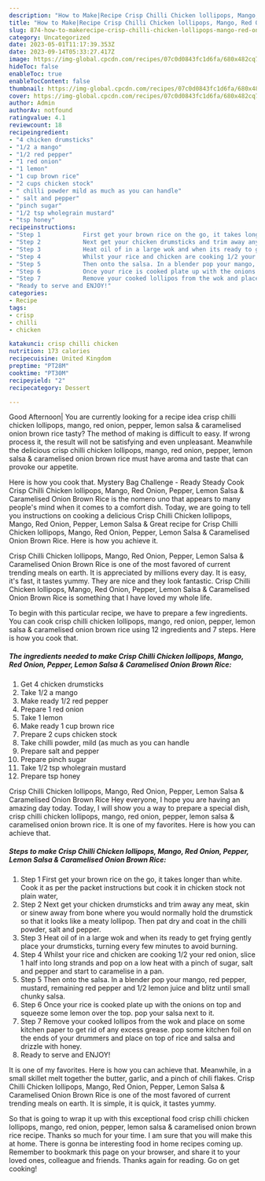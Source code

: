 ```yaml
---
description: "How to Make|Recipe Crisp Chilli Chicken lollipops, Mango, Red Onion, Pepper, Lemon Salsa &amp;amp; Caramelised Onion Brown Rice {That is Simple"
title: "How to Make|Recipe Crisp Chilli Chicken lollipops, Mango, Red Onion, Pepper, Lemon Salsa &amp;amp; Caramelised Onion Brown Rice {That is Simple"
slug: 874-how-to-makerecipe-crisp-chilli-chicken-lollipops-mango-red-onion-pepper-lemon-salsa-and-amp-caramelised-onion-brown-rice-that-is-simple
category: Uncategorized
date: 2023-05-01T11:17:39.353Z
date: 2023-09-14T05:33:27.417Z
image: https://img-global.cpcdn.com/recipes/07c0d0843fc1d6fa/680x482cq70/crisp-chilli-chicken-lollipops-mango-red-onion-pepper-lemon-salsa-caramelised-onion-brown-rice-recipe-main-photo.jpg
hideToc: false
enableToc: true
enableTocContent: false
thumbnail: https://img-global.cpcdn.com/recipes/07c0d0843fc1d6fa/680x482cq70/crisp-chilli-chicken-lollipops-mango-red-onion-pepper-lemon-salsa-caramelised-onion-brown-rice-recipe-main-photo.jpg
cover: https://img-global.cpcdn.com/recipes/07c0d0843fc1d6fa/680x482cq70/crisp-chilli-chicken-lollipops-mango-red-onion-pepper-lemon-salsa-caramelised-onion-brown-rice-recipe-main-photo.jpg
author: Admin
authorAv: notfound
ratingvalue: 4.1
reviewcount: 18
recipeingredient:
- "4 chicken drumsticks"
- "1/2 a mango"
- "1/2 red pepper"
- "1 red onion"
- "1 lemon"
- "1 cup brown rice"
- "2 cups chicken stock"
- " chilli powder mild as much as you can handle"
- " salt and pepper"
- "pinch sugar"
- "1/2 tsp wholegrain mustard"
- "tsp honey"
recipeinstructions:
- "Step 1            First get your brown rice on the go, it takes longer than white. Cook it as per the packet instructions but cook it in chicken stock not plain water,"
- "Step 2            Next get your chicken drumsticks and trim away any meat, skin or sinew away from bone where you would normally hold the drumstick so that it looks like a meaty lollipop. Then pat dry and coat in the chilli powder, salt and pepper."
- "Step 3            Heat oil of in a large wok and when its ready to get frying gently place your drumsticks, turning every few minutes to avoid burning."
- "Step 4            Whilst your rice and chicken are cooking 1/2 your red onion, slice 1 half into long strands and pop on a low heat with a pinch of sugar, salt and pepper and start to caramelise in a pan."
- "Step 5            Then onto the salsa. In a blender pop your mango, red pepper, mustard, remaining red pepper and 1/2 lemon juice and blitz until small chunky salsa."
- "Step 6            Once your rice is cooked plate up with the onions on top and squeeze some lemon over the top. pop your salsa next to it."
- "Step 7            Remove your cooked lollipos from the wok and place on some kitchen paper to get rid of any excess grease. pop some kitchen foil on the ends of your drummers and place on top of rice and salsa and drizzle with honey."
- "Ready to serve and ENJOY!"
categories:
- Recipe
tags:
- crisp
- chilli
- chicken

katakunci: crisp chilli chicken 
nutrition: 173 calories
recipecuisine: United Kingdom
preptime: "PT28M"
cooktime: "PT30M"
recipeyield: "2"
recipecategory: Dessert

---
```



Good Afternoon| You are currently looking for a recipe idea crisp chilli chicken lollipops, mango, red onion, pepper, lemon salsa &amp; caramelised onion brown rice tasty? The method of making is difficult to easy. If wrong process it, the result will not be satisfying and even unpleasant. Meanwhile the delicious crisp chilli chicken lollipops, mango, red onion, pepper, lemon salsa &amp; caramelised onion brown rice must have aroma and taste that can provoke our appetite.





Here is how you cook that. Mystery Bag Challenge - Ready Steady Cook Crisp Chilli Chicken lollipops, Mango, Red Onion, Pepper, Lemon Salsa &amp; Caramelised Onion Brown Rice is the nomero uno that appears to many people&#39;s mind when it comes to a comfort dish. Today, we are going to tell you instructions on cooking a delicious Crisp Chilli Chicken lollipops, Mango, Red Onion, Pepper, Lemon Salsa &amp; Great recipe for Crisp Chilli Chicken lollipops, Mango, Red Onion, Pepper, Lemon Salsa &amp; Caramelised Onion Brown Rice. Here is how you achieve it.

Crisp Chilli Chicken lollipops, Mango, Red Onion, Pepper, Lemon Salsa &amp; Caramelised Onion Brown Rice is one of the most favored of current trending meals on earth. It is appreciated by millions every day. It is easy, it's fast, it tastes yummy. They are nice and they look fantastic. Crisp Chilli Chicken lollipops, Mango, Red Onion, Pepper, Lemon Salsa &amp; Caramelised Onion Brown Rice is something that I have loved my whole life.


To begin with this particular recipe, we have to prepare a few ingredients. You can cook crisp chilli chicken lollipops, mango, red onion, pepper, lemon salsa &amp; caramelised onion brown rice using 12 ingredients and 7 steps. Here is how you cook that.

<!--inarticleads1-->

##### The ingredients needed to make Crisp Chilli Chicken lollipops, Mango, Red Onion, Pepper, Lemon Salsa &amp; Caramelised Onion Brown Rice:

1. Get 4 chicken drumsticks
1. Take 1/2 a mango
1. Make ready 1/2 red pepper
1. Prepare 1 red onion
1. Take 1 lemon
1. Make ready 1 cup brown rice
1. Prepare 2 cups chicken stock
1. Take  chilli powder, mild (as much as you can handle
1. Prepare  salt and pepper
1. Prepare pinch sugar
1. Take 1/2 tsp wholegrain mustard
1. Prepare tsp honey


Crisp Chilli Chicken lollipops, Mango, Red Onion, Pepper, Lemon Salsa &amp; Caramelised Onion Brown Rice Hey everyone, I hope you are having an amazing day today. Today, I will show you a way to prepare a special dish, crisp chilli chicken lollipops, mango, red onion, pepper, lemon salsa &amp; caramelised onion brown rice. It is one of my favorites. Here is how you can achieve that. 

<!--inarticleads2-->

##### Steps to make Crisp Chilli Chicken lollipops, Mango, Red Onion, Pepper, Lemon Salsa &amp; Caramelised Onion Brown Rice:

1. Step 1            First get your brown rice on the go, it takes longer than white. Cook it as per the packet instructions but cook it in chicken stock not plain water,
1. Step 2            Next get your chicken drumsticks and trim away any meat, skin or sinew away from bone where you would normally hold the drumstick so that it looks like a meaty lollipop. Then pat dry and coat in the chilli powder, salt and pepper.
1. Step 3            Heat oil of in a large wok and when its ready to get frying gently place your drumsticks, turning every few minutes to avoid burning.
1. Step 4            Whilst your rice and chicken are cooking 1/2 your red onion, slice 1 half into long strands and pop on a low heat with a pinch of sugar, salt and pepper and start to caramelise in a pan.
1. Step 5            Then onto the salsa. In a blender pop your mango, red pepper, mustard, remaining red pepper and 1/2 lemon juice and blitz until small chunky salsa.
1. Step 6            Once your rice is cooked plate up with the onions on top and squeeze some lemon over the top. pop your salsa next to it.
1. Step 7            Remove your cooked lollipos from the wok and place on some kitchen paper to get rid of any excess grease. pop some kitchen foil on the ends of your drummers and place on top of rice and salsa and drizzle with honey.
1. Ready to serve and ENJOY!

It is one of my favorites. Here is how you can achieve that. Meanwhile, in a small skillet melt together the butter, garlic, and a pinch of chili flakes. Crisp Chilli Chicken lollipops, Mango, Red Onion, Pepper, Lemon Salsa &amp; Caramelised Onion Brown Rice is one of the most favored of current trending meals on earth. It is simple, it is quick, it tastes yummy. 

So that is going to wrap it up with this exceptional food crisp chilli chicken lollipops, mango, red onion, pepper, lemon salsa &amp; caramelised onion brown rice recipe. Thanks so much for your time. I am sure that you will make this at home. There is gonna be interesting food in home recipes coming up. Remember to bookmark this page on your browser, and share it to your loved ones, colleague and friends. Thanks again for reading. Go on get cooking!

